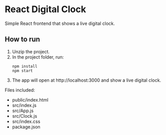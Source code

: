 # React Digital Clock

Simple React frontend that shows a live digital clock.

## How to run

1. Unzip the project.
2. In the project folder, run:
   ```
   npm install
   npm start
   ```
3. The app will open at http://localhost:3000 and show a live digital clock.

Files included:
- public/index.html
- src/index.js
- src/App.js
- src/Clock.js
- src/index.css
- package.json

